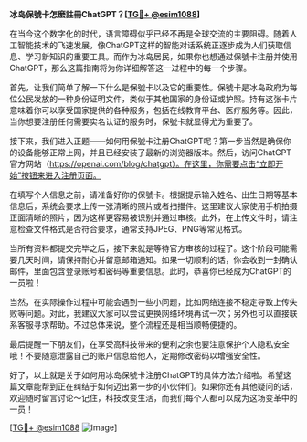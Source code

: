 **冰岛保號卡怎麽註冊ChatGPT？[[TG💪+ @esim1088](https://t.me/s/esim1088)]**

在当今这个数字化的时代，语言障碍似乎已经不再是全球交流的主要阻碍。随着人工智能技术的飞速发展，像ChatGPT这样的智能对话系统正逐步成为人们获取信息、学习新知识的重要工具。而作为冰岛居民，如果你也想通过保號卡注册并使用ChatGPT，那么这篇指南将为你详细解答这一过程中的每一个步骤。

首先，让我们简单了解一下什么是保號卡以及它的重要性。保號卡是冰岛政府为每位公民发放的一种身份证明文件，类似于其他国家的身份证或护照。持有这张卡片意味着你可以享受国家提供的各种服务，包括在线教育平台、医疗服务等。因此，当你想要注册任何需要实名认证的服务时，保號卡就显得尤为重要了。

接下来，我们进入正题——如何用保號卡注册ChatGPT呢？第一步当然是确保你的设备能够正常上网，并且已经安装了最新的浏览器版本。然后，访问ChatGPT官方网站（https://openai.com/blog/chatgpt）。在这里，你需要点击“立即开始”按钮来进入注册页面。

在填写个人信息之前，请准备好你的保號卡。根据提示输入姓名、出生日期等基本信息后，系统会要求上传一张清晰的照片或者扫描件。这里建议大家使用手机拍摄正面清晰的照片，因为这样更容易被识别并通过审核。此外，在上传文件时，请注意检查文件格式是否符合要求，通常支持JPEG、PNG等常见格式。

当所有资料都提交完毕之后，接下来就是等待官方审核的过程了。这个阶段可能需要几天时间，请保持耐心并留意邮箱通知。如果一切顺利的话，你会收到一封确认邮件，里面包含登录账号和密码等重要信息。此时，恭喜你已经成为ChatGPT的一员啦！

当然，在实际操作过程中可能会遇到一些小问题，比如网络连接不稳定导致上传失败等问题。对此，我建议大家可以尝试更换网络环境再试一次；另外也可以直接联系客服寻求帮助。不过总体来说，整个流程还是相当顺畅便捷的。

最后提醒一下朋友们，在享受高科技带来的便利之余也要注意保护个人隐私安全哦！不要随意泄露自己的账户信息给他人，定期修改密码以增强安全性。

好了，以上就是关于如何用冰岛保號卡注册ChatGPT的具体方法介绍啦。希望这篇文章能帮到正在纠结于如何迈出第一步的小伙伴们。如果你还有其他疑问的话，欢迎随时留言讨论～记住，科技改变生活，而我们每个人都可以成为这场变革中的一员！

[[TG💪+ @esim1088](https://t.me/s/esim1088) ![Image](https://i.postimg.cc/4NQfJmqS/Snipaste-2025-05-13-00-14-12.png)]